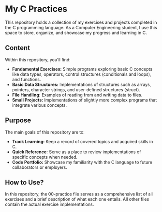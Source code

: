 # My C Practices
This repository holds a collection of my exercises and projects completed in the C programming language. As a Computer Engineering student, I use this space to store, organize, and showcase my progress and learning in C.

## Content
Within this repository, you'll find:

- **Fundamental Exercises:** Simple programs exploring basic C concepts like data types, operators, control structures (conditionals and loops), and functions.
- **Basic Data Structures:** Implementations of structures such as arrays, pointers, character strings, and user-defined structures (struct).
- **File Handling:** Examples of reading from and writing data to files.
- **Small Projects:** Implementations of slightly more complex programs that integrate various concepts.

## Purpose
The main goals of this repository are to:

- **Track Learning:** Keep a record of covered topics and acquired skills in C.
- **Quick Reference:** Serve as a place to review implementations of specific concepts when needed.
- **Code Portfolio:** Showcase my familiarity with the C language to future collaborators or employers.

## How to Use?
In this repository, the 00-practice file serves as a comprehensive list of all exercises and a brief description of what each one entails. All other files contain the actual exercise implementations.
